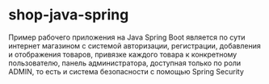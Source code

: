 # shop-java-spring
Пример рабочего приложения на Java Spring Boot является по сути интернет магазином с системой авторизации, регистрации, добавления и отображения товаров, 
привязке каждого товара к конкретному пользователю, панель администратора, доступная только по роли ADMIN, то есть и система безопасности с помощью
Spring Security
